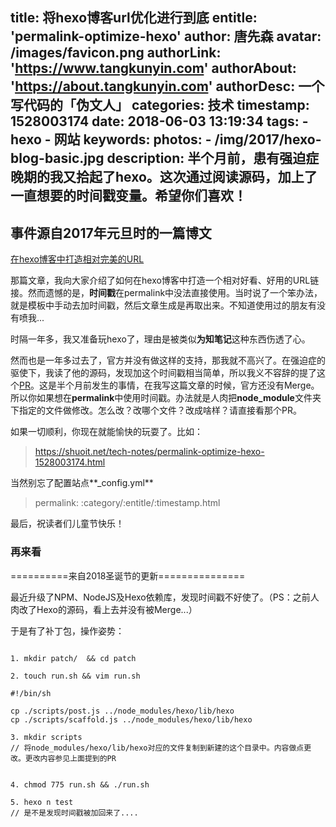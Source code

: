 title: 将hexo博客url优化进行到底
entitle: 'permalink-optimize-hexo'
author: 唐先森
avatar: /images/favicon.png
authorLink: 'https://www.tangkunyin.com'
authorAbout: 'https://about.tangkunyin.com'
authorDesc: 一个写代码的「伪文人」
categories: 技术
timestamp: 1528003174
date: 2018-06-03 13:19:34
tags:
	- hexo
	- 网站
keywords:
photos:
	- /img/2017/hexo-blog-basic.jpg
description: 半个月前，患有强迫症晚期的我又拾起了hexo。这次通过阅读源码，加上了一直想要的时间戳变量。希望你们喜欢！
---

## 事件源自2017年元旦时的一篇博文

[在hexo博客中打造相对完美的URL](https://shuoit.net/tech-notes/hexo-links-1483800845.html)

那篇文章，我向大家介绍了如何在hexo博客中打造一个相对好看、好用的URL链接。然而遗憾的是，**时间戳**在permalink中没法直接使用。当时说了一个笨办法，就是模板中手动去加时间戳，然后文章生成是再取出来。不知道使用过的朋友有没有喷我...

时隔一年多，我又准备玩hexo了，理由是被类似**为知笔记**这种东西伤透了心。

然而也是一年多过去了，官方并没有做这样的支持，那我就不高兴了。在强迫症的驱使下，我读了他的源码，发现加这个时间戳相当简单，所以我义不容辞的提了这个[PR](https://github.com/hexojs/hexo/pull/3162)。这是半个月前发生的事情，在我写这篇文章的时候，官方还没有Merge。所以你如果想在**permalink**中使用时间戳。办法就是人肉把**node_module**文件夹下指定的文件做修改。怎么改？改哪个文件？改成啥样？请直接看那个PR。

如果一切顺利，你现在就能愉快的玩耍了。比如：

> https://shuoit.net/tech-notes/permalink-optimize-hexo-1528003174.html

当然别忘了配置站点**_config.yml**

> permalink: :category/:entitle/:timestamp.html

最后，祝读者们儿童节快乐！

### 再来看

==========来自2018圣诞节的更新===============

最近升级了NPM、NodeJS及Hexo依赖库，发现时间戳不好使了。（PS：之前人肉改了Hexo的源码，看上去并没有被Merge...）

于是有了补丁包，操作姿势：

```shell

1. mkdir patch/  && cd patch

2. touch run.sh && vim run.sh

#!/bin/sh

cp ./scripts/post.js ../node_modules/hexo/lib/hexo
cp ./scripts/scaffold.js ../node_modules/hexo/lib/hexo

3. mkdir scripts
// 将node_modules/hexo/lib/hexo对应的文件复制到新建的这个目录中。内容做点更改。更改内容参见上面提到的PR


4. chmod 775 run.sh && ./run.sh

5. hexo n test
// 是不是发现时间戳被加回来了....

```
